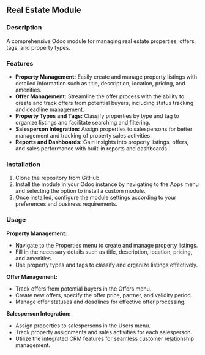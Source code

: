 ## Real Estate Module

### Description
A comprehensive Odoo module for managing real estate properties, offers, tags, and property types.

### Features
- **Property Management:** Easily create and manage property listings with detailed information such as title, description, location, pricing, and amenities.
- **Offer Management:** Streamline the offer process with the ability to create and track offers from potential buyers, including status tracking and deadline management.
- **Property Types and Tags:** Classify properties by type and tag to organize listings and facilitate searching and filtering.
- **Salesperson Integration:** Assign properties to salespersons for better management and tracking of property sales activities.
- **Reports and Dashboards:** Gain insights into property listings, offers, and sales performance with built-in reports and dashboards.

### Installation
1. Clone the repository from GitHub.
2. Install the module in your Odoo instance by navigating to the Apps menu and selecting the option to install a custom module.
3. Once installed, configure the module settings according to your preferences and business requirements.

### Usage
**Property Management:**
- Navigate to the Properties menu to create and manage property listings.
- Fill in the necessary details such as title, description, location, pricing, and amenities.
- Use property types and tags to classify and organize listings effectively.

**Offer Management:**
- Track offers from potential buyers in the Offers menu.
- Create new offers, specify the offer price, partner, and validity period.
- Manage offer statuses and deadlines for effective offer processing.

**Salesperson Integration:**
- Assign properties to salespersons in the Users menu.
- Track property assignments and sales activities for each salesperson.
- Utilize the integrated CRM features for seamless customer relationship management.
